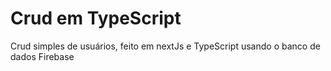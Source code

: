 <h1>Crud em TypeScript</h1>
<p>Crud simples de usuários, feito em nextJs e TypeScript usando o banco de dados Firebase</p>
